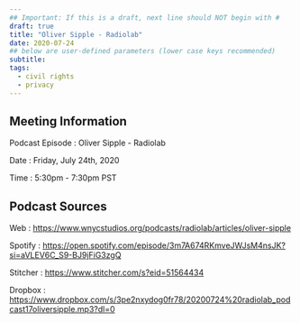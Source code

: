 ```yaml
---
## Important: If this is a draft, next line should NOT begin with #
draft: true
title: "Oliver Sipple - Radiolab"
date: 2020-07-24
## below are user-defined parameters (lower case keys recommended)
subtitle:
tags:
  - civil rights
  - privacy
---
```


## Meeting Information

Podcast Episode
:   Oliver Sipple - Radiolab

Date
:   Friday, July 24th, 2020

Time
:   5:30pm - 7:30pm PST

## Podcast Sources

Web
:   https://www.wnycstudios.org/podcasts/radiolab/articles/oliver-sipple

Spotify 
:   https://open.spotify.com/episode/3m7A674RKmveJWJsM4nsJK?si=aVLEV6C_S9-BJ9jFiG3zgQ

Stitcher
:   https://www.stitcher.com/s?eid=51564434

Dropbox 
:   https://www.dropbox.com/s/3pe2nxydog0fr78/20200724%20radiolab_podcast17oliversipple.mp3?dl=0


<!--
 created 2020-07-13 16:10:00.968791 -0700 PDT m=+0.063625924
-->
